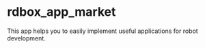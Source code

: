 # rdbox_app_market
This app helps you to easily implement useful applications for robot development.
